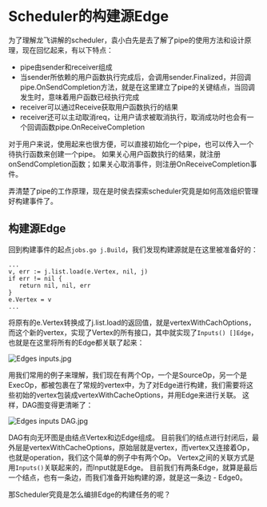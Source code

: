 # Scheduler的构建源Edge

为了理解龙飞讲解的scheduler，袁小白先是去了解了pipe的使用方法和设计原理，现在回忆起来，有以下特点：

* pipe由sender和receiver组成
* 当sender所依赖的用户函数执行完成后，会调用sender.Finalized，并回调pipe.OnSendCompletion方法，就是在这里建立了pipe的关键结点，当回调发生时，意味着用户函数已经执行完成
* receiver可以通过Receive获取用户函数执行的结果
* receiver还可以主动取消req，让用户请求被取消执行，取消成功时也会有一个回调函数pipe.OnReceiveCompletion

对于用户来说，使用起来也很方便，可以直接初始化一个pipe，也可以传入一个待执行函数来创建一个pipe。
如果关心用户函数执行的结果，就注册onSendCompletion函数；如果关心取消事件，则注册OnReceiveCompletion事件。

弄清楚了pipe的工作原理，现在是时侯去探索scheduler究竟是如何高效组织管理好构建事件了。

## 构建源Edge
回到构建事件的起点`jobs.go j.Build`，我们发现构建源就是在这里被准备好的：
```golang
...
v, err := j.list.load(e.Vertex, nil, j)
if err != nil {
   return nil, nil, err
}
e.Vertex = v
...
```
将原有的e.Vertex转换成了j.list.load的返回值，就是vertexWithCachOptions，而这个新的vertex，实现了Vertex的所有接口，其中就实现了`Inputs() []Edge`，也就是在这里将所有的Edge都关联了起来：

![Edges inputs.jpg](https://p1-juejin.byteimg.com/tos-cn-i-k3u1fbpfcp/0bc74c2b621a49de8715fecd1ca2e164~tplv-k3u1fbpfcp-watermark.image?)

用我们常用的例子来理解，我们现在有两个Op，一个是SourceOp，另一个是ExecOp，都被包裹在了常规的vertex中，为了对Edge进行构建，我们需要将这些初始的vertex包装成vertexWithCacheOptions，并用Edge来进行关联。
这样，DAG图变得更清晰了：

![Edges inputs DAG.jpg](https://p6-juejin.byteimg.com/tos-cn-i-k3u1fbpfcp/6e4827c5731343ddb104a83110b835ee~tplv-k3u1fbpfcp-watermark.image?)

DAG有向无环图是由结点Vertex和边Edge组成。
目前我们的结点进行封闭后，最外层是vertexWithCacheOptions，原始层就是vertex，而vertex又连接着Op，也就是operation，我们这个简单的例子中有两个Op。
Vertex之间的关联方式是用`Inputs()`关联起来的，而Input就是Edge。
目前我们有两条Edge，就算是最后一个结点，也有一条边，而我们准备开始构建的源，就是这一条边 - Edge0。

那Scheduler究竟是怎么编排Edge的构建任务的呢？
